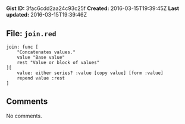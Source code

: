 # 

**Gist ID:** 3fac6cdd2aa24c93c25f
**Created:** 2016-03-15T19:39:45Z
**Last updated:** 2016-03-15T19:39:46Z

## File: `join.red`

```Red
join: func [
    "Concatenates values." 
    value "Base value" 
    rest "Value or block of values"
][
    value: either series? :value [copy value] [form :value] 
    repend value :rest
]
```

## Comments

No comments.
